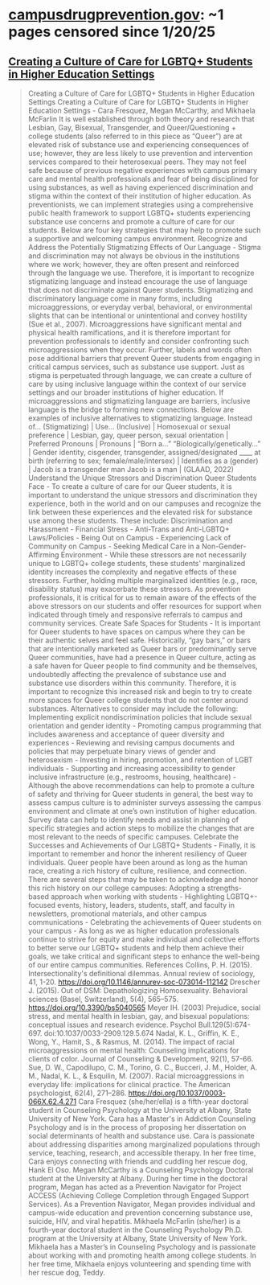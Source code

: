 



# [campusdrugprevention.gov](campusdrugprevention.gov): ~1 pages censored since 1/20/25

## [Creating a Culture of Care for LGBTQ+ Students in Higher Education Settings](https://www.campusdrugprevention.gov/views-from-the-field/creating-culture-care-lgbtq-students)


> Creating a Culture of Care for LGBTQ+ Students in Higher Education Settings Creating a Culture of Care for LGBTQ+ Students in Higher Education Settings - Cara Fresquez, Megan McCarthy, and Mikhaela McFarlin It is well established through both theory and research that Lesbian, Gay, Bisexual, Transgender, and Queer/Questioning + college students (also referred to in this piece as “Queer”) are at elevated risk of substance use and experiencing consequences of use; however, they are less likely to use prevention and intervention services compared to their heterosexual peers. They may not feel safe because of previous negative experiences with campus primary care and mental health professionals and fear of being disciplined for using substances, as well as having experienced discrimination and stigma within the context of their institution of higher education. As preventionists, we can implement strategies using a comprehensive public health framework to support LGBTQ+ students experiencing substance use concerns and promote a culture of care for our students. Below are four key strategies that may help to promote such a supportive and welcoming campus environment. Recognize and Address the Potentially Stigmatizing Effects of Our Language - Stigma and discrimination may not always be obvious in the institutions where we work; however, they are often present and reinforced through the language we use. Therefore, it is important to recognize stigmatizing language and instead encourage the use of language that does not discriminate against Queer students. Stigmatizing and discriminatory language come in many forms, including microaggressions, or everyday verbal, behavioral, or environmental slights that can be intentional or unintentional and convey hostility (Sue et al., 2007). Microaggressions have significant mental and physical health ramifications, and it is therefore important for prevention professionals to identify and consider confronting such microaggressions when they occur. Further, labels and words often pose additional barriers that prevent Queer students from engaging in critical campus services, such as substance use support. Just as stigma is perpetuated through language, we can create a culture of care by using inclusive language within the context of our service settings and our broader institutions of higher education. If microaggressions and stigmatizing language are barriers, inclusive language is the bridge to forming new connections. Below are examples of inclusive alternatives to stigmatizing language. Instead of… (Stigmatizing) | Use… (Inclusive) | Homosexual or sexual preference | Lesbian, gay, queer person, sexual orientation | Preferred Pronouns | Pronouns | “Born a…” “Biologically/genetically…” | Gender identity, cisgender, transgender, assigned/designated ____ at birth (referring to sex; female/male/intersex) | Identifies as a (gender) | Jacob is a transgender man Jacob is a man | (GLAAD, 2022) Understand the Unique Stressors and Discrimination Queer Students Face - To create a culture of care for our Queer students, it is important to understand the unique stressors and discrimination they experience, both in the world and on our campuses and recognize the link between these experiences and the elevated risk for substance use among these students. These include: Discrimination and Harassment - Financial Stress - Anti-Trans and Anti-LGBTQ+ Laws/Policies - Being Out on Campus - Experiencing Lack of Community on Campus - Seeking Medical Care in a Non-Gender-Affirming Environment - While these stressors are not necessarily unique to LGBTQ+ college students, these students' marginalized identity increases the complexity and negative effects of these stressors. Further, holding multiple marginalized identities (e.g., race, disability status) may exacerbate these stressors. As prevention professionals, it is critical for us to remain aware of the effects of the above stressors on our students and offer resources for support when indicated through timely and responsive referrals to campus and community services. Create Safe Spaces for Students - It is important for Queer students to have spaces on campus where they can be their authentic selves and feel safe. Historically, “gay bars,” or bars that are intentionally marketed as Queer bars or predominantly serve Queer communities, have had a presence in Queer culture, acting as a safe haven for Queer people to find community and be themselves, undoubtedly affecting the prevalence of substance use and substance use disorders within this community. Therefore, it is important to recognize this increased risk and begin to try to create more spaces for Queer college students that do not center around substances. Alternatives to consider may include the following: Implementing explicit nondiscrimination policies that include sexual orientation and gender identity - Promoting campus programming that includes awareness and acceptance of queer diversity and experiences - Reviewing and revising campus documents and policies that may perpetuate binary views of gender and heterosexism - Investing in hiring, promotion, and retention of LGBT individuals - Supporting and increasing accessibility to gender inclusive infrastructure (e.g., restrooms, housing, healthcare) - Although the above recommendations can help to promote a culture of safety and thriving for Queer students in general, the best way to assess campus culture is to administer surveys assessing the campus environment and climate at one’s own institution of higher education. Survey data can help to identify needs and assist in planning of specific strategies and action steps to mobilize the changes that are most relevant to the needs of specific campuses. Celebrate the Successes and Achievements of Our LGBTQ+ Students - Finally, it is important to remember and honor the inherent resiliency of Queer individuals. Queer people have been around as long as the human race, creating a rich history of culture, resilience, and connection. There are several steps that may be taken to acknowledge and honor this rich history on our college campuses: Adopting a strengths-based approach when working with students - Highlighting LGBTQ+-focused events, history, leaders, students, staff, and faculty in newsletters, promotional materials, and other campus communications - Celebrating the achievements of Queer students on your campus - As long as we as higher education professionals continue to strive for equity and make individual and collective efforts to better serve our LGBTQ+ students and help them achieve their goals, we take critical and significant steps to enhance the well-being of our entire campus communities. References Collins, P. H. (2015). Intersectionality's definitional dilemmas. Annual review of sociology, 41, 1-20. https://doi.org/10.1146/annurev-soc-073014-112142 Drescher J. (2015). Out of DSM: Depathologizing Homosexuality. Behavioral sciences (Basel, Switzerland), 5(4), 565–575. https://doi.org/10.3390/bs5040565 Meyer IH. (2003) Prejudice, social stress, and mental health in lesbian, gay, and bisexual populations: conceptual issues and research evidence. Psychol Bull.129(5):674-697. doi:10.1037/0033-2909.129.5.674 Nadal, K. L., Griffin, K. E., Wong, Y., Hamit, S., & Rasmus, M. (2014). The impact of racial microaggressions on mental health: Counseling implications for clients of color. Journal of Counseling & Development, 92(1), 57-66. Sue, D. W., Capodilupo, C. M., Torino, G. C., Bucceri, J. M., Holder, A. M., Nadal, K. L., & Esquilin, M. (2007). Racial microaggressions in everyday life: implications for clinical practice. The American psychologist, 62(4), 271–286. https://doi.org/10.1037/0003-066X.62.4.271 Cara Fresquez (she/her/ella) is a fifth-year doctoral student in Counseling Psychology at the University at Albany, State University of New York. Cara has a Master's in Addiction Counseling Psychology and is in the process of proposing her dissertation on social determinants of health and substance use. Cara is passionate about addressing disparities among marginalized populations through service, teaching, research, and accessible therapy. In her free time, Cara enjoys connecting with friends and cuddling her rescue dog, Hank El Oso. Megan McCarthy is a Counseling Psychology Doctoral student at the University at Albany. During her time in the doctoral program, Megan has acted as a Prevention Navigator for Project ACCESS (Achieving College Completion through Engaged Support Services). As a Prevention Navigator, Megan provides individual and campus-wide education and prevention concerning substance use, suicide, HIV, and viral hepatitis. Mikhaela McFarlin (she/her) is a fourth-year doctoral student in the Counseling Psychology Ph.D. program at the University at Albany, State University of New York. Mikhaela has a Master’s in Counseling Psychology and is passionate about working with and promoting health among college students. In her free time, Mikhaela enjoys volunteering and spending time with her rescue dog, Teddy.